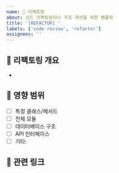 ```yaml
---
name: 🔧 리팩토링
about: 코드 리팩토링이나 구조 개선을 위한 템플릿
title: '[REFACTOR] '
labels: ['code review', 'refactor']
assignees: ''
---
```


## 🔧 리팩토링 개요
<!-- 어떤 부분을 리팩토링하고 싶은지 설명해주세요 -->
- 

## 🎯 영향 범위
<!-- 리팩토링이 영향을 줄 부분을 선택해주세요 -->
- [ ] 특정 클래스/메서드
- [ ] 전체 모듈
- [ ] 데이터베이스 구조
- [ ] API 인터페이스
- [ ] 기타: 

## 🔗 관련 링크
<!-- 참고할 만한 자료나 관련 이슈가 있다면 링크해주세요 -->